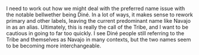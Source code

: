 I need to work out how we might deal with the preferred name issue with the notable bellwether being Diné. In a lot of ways, it makes sense to rework primary and other labels, leaving the current predominant name like Navajo in as an alias. Ultimately, this is really the call of the Tribe, and I want to be cautious in going to far too quickly. I see Diné people still referring to the Tribe and themselves as Navajo in many contexts, but the two names seem to be becoming more interchangeable.